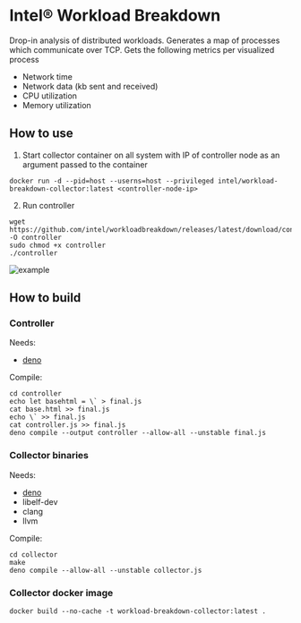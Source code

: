 # Intel® Workload Breakdown
Drop-in analysis of distributed workloads. Generates a map of processes which communicate over TCP. Gets the following metrics per visualized process
- Network time
- Network data (kb sent and received)
-	CPU utilization
- Memory utilization

## How to use
1. Start collector container on all system with IP of controller node as an argument passed to the container
```
docker run -d --pid=host --userns=host --privileged intel/workload-breakdown-collector:latest <controller-node-ip>
```
2. Run controller
```
wget https://github.com/intel/workloadbreakdown/releases/latest/download/controller -O controller
sudo chmod +x controller
./controller
```
![example](https://user-images.githubusercontent.com/86739774/206239965-7db96c92-6515-44ae-b063-a6970c762ae9.gif)


## How to build
### Controller
Needs:
- [deno](https://deno.land/)

Compile:
```
cd controller
echo let basehtml = \` > final.js
cat base.html >> final.js
echo \` >> final.js
cat controller.js >> final.js
deno compile --output controller --allow-all --unstable final.js
```
### Collector binaries
Needs:
- [deno](https://deno.land/)
- libelf-dev
- clang
- llvm

Compile:
```
cd collector
make
deno compile --allow-all --unstable collector.js
```
### Collector docker image
```
docker build --no-cache -t workload-breakdown-collector:latest .
